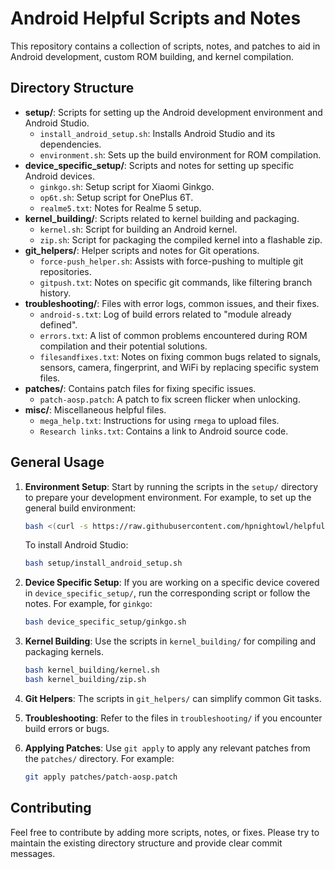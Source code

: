 # Android Helpful Scripts and Notes

This repository contains a collection of scripts, notes, and patches to aid in Android development, custom ROM building, and kernel compilation.

## Directory Structure

- **setup/**: Scripts for setting up the Android development environment and Android Studio.
  - `install_android_setup.sh`: Installs Android Studio and its dependencies.
  - `environment.sh`: Sets up the build environment for ROM compilation.
- **device_specific_setup/**: Scripts and notes for setting up specific Android devices.
  - `ginkgo.sh`: Setup script for Xiaomi Ginkgo.
  - `op6t.sh`: Setup script for OnePlus 6T.
  - `realme5.txt`: Notes for Realme 5 setup.
- **kernel_building/**: Scripts related to kernel building and packaging.
  - `kernel.sh`: Script for building an Android kernel.
  - `zip.sh`: Script for packaging the compiled kernel into a flashable zip.
- **git_helpers/**: Helper scripts and notes for Git operations.
  - `force-push_helper.sh`: Assists with force-pushing to multiple git repositories.
  - `gitpush.txt`: Notes on specific git commands, like filtering branch history.
- **troubleshooting/**: Files with error logs, common issues, and their fixes.
  - `android-s.txt`: Log of build errors related to "module already defined".
  - `errors.txt`: A list of common problems encountered during ROM compilation and their potential solutions.
  - `filesandfixes.txt`: Notes on fixing common bugs related to signals, sensors, camera, fingerprint, and WiFi by replacing specific system files.
- **patches/**: Contains patch files for fixing specific issues.
  - `patch-aosp.patch`: A patch to fix screen flicker when unlocking.
- **misc/**: Miscellaneous helpful files.
  - `mega_help.txt`: Instructions for using `rmega` to upload files.
  - `Research links.txt`: Contains a link to Android source code.

## General Usage

1.  **Environment Setup**:
    Start by running the scripts in the `setup/` directory to prepare your development environment.
    For example, to set up the general build environment:
    ```bash
    bash <(curl -s https://raw.githubusercontent.com/hpnightowl/helpful/master/setup/environment.sh)
    ```
    To install Android Studio:
    ```bash
    bash setup/install_android_setup.sh
    ```

2.  **Device Specific Setup**:
    If you are working on a specific device covered in `device_specific_setup/`, run the corresponding script or follow the notes. For example, for `ginkgo`:
    ```bash
    bash device_specific_setup/ginkgo.sh
    ```

3.  **Kernel Building**:
    Use the scripts in `kernel_building/` for compiling and packaging kernels.
    ```bash
    bash kernel_building/kernel.sh
    bash kernel_building/zip.sh
    ```

4.  **Git Helpers**:
    The scripts in `git_helpers/` can simplify common Git tasks.

5.  **Troubleshooting**:
    Refer to the files in `troubleshooting/` if you encounter build errors or bugs.

6.  **Applying Patches**:
    Use `git apply` to apply any relevant patches from the `patches/` directory. For example:
    ```bash
    git apply patches/patch-aosp.patch
    ```

## Contributing

Feel free to contribute by adding more scripts, notes, or fixes. Please try to maintain the existing directory structure and provide clear commit messages.
